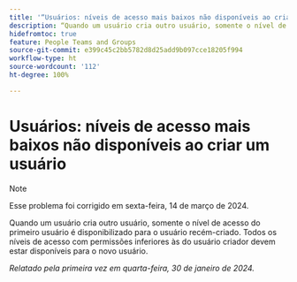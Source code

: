 ```yaml
---
title: '“Usuários: níveis de acesso mais baixos não disponíveis ao criar um usuário”'
description: “Quando um usuário cria outro usuário, somente o nível de acesso do primeiro usuário é disponibilizado para o usuário recém-criado. Todos os níveis de acesso com permissões inferiores às do usuário criador devem estar disponíveis para o novo usuário.”
hidefromtoc: true
feature: People Teams and Groups
source-git-commit: e399c45c2bb5782d8d25add9b097cce18205f994
workflow-type: ht
source-wordcount: '112'
ht-degree: 100%

---
```



# Usuários: níveis de acesso mais baixos não disponíveis ao criar um usuário

>[!NOTE]
>
>Esse problema foi corrigido em sexta-feira, 14 de março de 2024.

Quando um usuário cria outro usuário, somente o nível de acesso do primeiro usuário é disponibilizado para o usuário recém-criado. Todos os níveis de acesso com permissões inferiores às do usuário criador devem estar disponíveis para o novo usuário.

_Relatado pela primeira vez em quarta-feira, 30 de janeiro de 2024._
